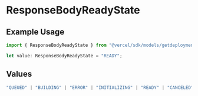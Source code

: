 # ResponseBodyReadyState

## Example Usage

```typescript
import { ResponseBodyReadyState } from "@vercel/sdk/models/getdeploymentop.js";

let value: ResponseBodyReadyState = "READY";
```

## Values

```typescript
"QUEUED" | "BUILDING" | "ERROR" | "INITIALIZING" | "READY" | "CANCELED"
```